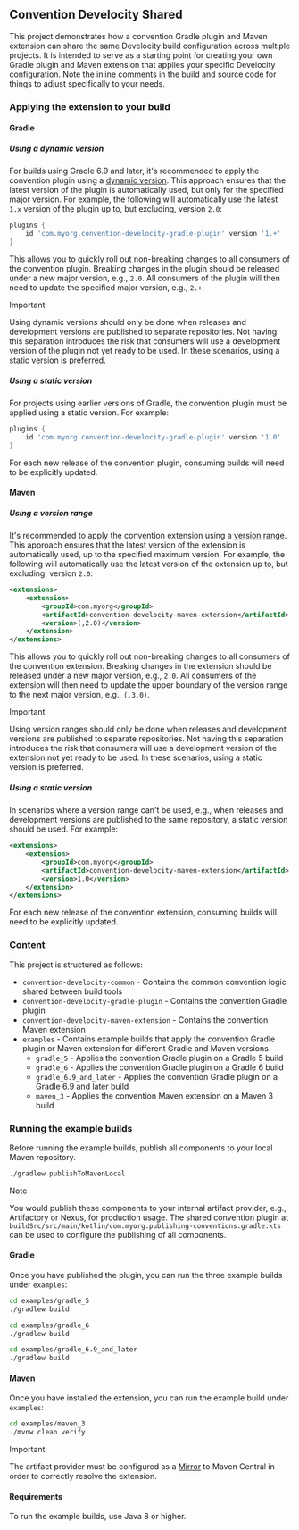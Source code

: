 ## Convention Develocity Shared

This project demonstrates how a convention Gradle plugin and Maven extension can share the same Develocity build configuration across multiple projects.
It is intended to serve as a starting point for creating your own Gradle plugin and Maven extension that applies your specific Develocity configuration.
Note the inline comments in the build and source code for things to adjust specifically to your needs.

### Applying the extension to your build

#### Gradle

##### Using a dynamic version

For builds using Gradle 6.9 and later, it's recommended to apply the convention plugin using a [dynamic version](https://docs.gradle.org/current/userguide/dynamic_versions.html).
This approach ensures that the latest version of the plugin is automatically used, but only for the specified major version.
For example, the following will automatically use the latest `1.x` version of the plugin up to, but excluding, version `2.0`:

```groovy
plugins {
    id 'com.myorg.convention-develocity-gradle-plugin' version '1.+'
}
```

This allows you to quickly roll out non-breaking changes to all consumers of the convention plugin.
Breaking changes in the plugin should be released under a new major version, e.g., `2.0`.
All consumers of the plugin will then need to update the specified major version, e.g., `2.+`.

> [!IMPORTANT]
> Using dynamic versions should only be done when releases and development versions are published to separate repositories.
> Not having this separation introduces the risk that consumers will use a development version of the plugin not yet ready to be used.
> In these scenarios, using a static version is preferred.

##### Using a static version

For projects using earlier versions of Gradle, the convention plugin must be applied using a static version.
For example:

```groovy
plugins {
    id 'com.myorg.convention-develocity-gradle-plugin' version '1.0'
}
```

For each new release of the convention plugin, consuming builds will need to be explicitly updated.

#### Maven

##### Using a version range

It's recommended to apply the convention extension using a [version range](https://maven.apache.org/enforcer/enforcer-rules/versionRanges.html).
This approach ensures that the latest version of the extension is automatically used, up to the specified maximum version.
For example, the following will automatically use the latest version of the extension up to, but excluding, version `2.0`:

```xml
<extensions>
    <extension>
        <groupId>com.myorg</groupId>
        <artifactId>convention-develocity-maven-extension</artifactId>
        <version>(,2.0)</version>
    </extension>
</extensions>
```

This allows you to quickly roll out non-breaking changes to all consumers of the convention extension.
Breaking changes in the extension should be released under a new major version, e.g., `2.0`.
All consumers of the extension will then need to update the upper boundary of the version range to the next major version, e.g., `(,3.0)`.

> [!IMPORTANT]
> Using version ranges should only be done when releases and development versions are published to separate repositories.
> Not having this separation introduces the risk that consumers will use a development version of the extension not yet ready to be used.
> In these scenarios, using a static version is preferred.

##### Using a static version

In scenarios where a version range can't be used, e.g., when releases and development versions are published to the same repository, a static version should be used.
For example:

```xml
<extensions>
    <extension>
        <groupId>com.myorg</groupId>
        <artifactId>convention-develocity-maven-extension</artifactId>
        <version>1.0</version>
    </extension>
</extensions>
```

For each new release of the convention extension, consuming builds will need to be explicitly updated.

### Content

This project is structured as follows:

* `convention-develocity-common` - Contains the common convention logic shared between build tools
* `convention-develocity-gradle-plugin` - Contains the convention Gradle plugin
* `convention-develocity-maven-extension` - Contains the convention Maven extension
* `examples` - Contains example builds that apply the convention Gradle plugin or Maven extension for different Gradle and Maven versions
    * `gradle_5` - Applies the convention Gradle plugin on a Gradle 5 build
    * `gradle_6` - Applies the convention Gradle plugin on a Gradle 6 build
    * `gradle_6.9_and_later` - Applies the convention Gradle plugin on a Gradle 6.9 and later build
    * `maven_3` - Applies the convention Maven extension on a Maven 3 build

### Running the example builds

Before running the example builds, publish all components to your local Maven repository.

```bash
./gradlew publishToMavenLocal
```

> [!NOTE]
> You would publish these components to your internal artifact provider, e.g., Artifactory or Nexus, for production usage.
> The shared convention plugin at `buildSrc/src/main/kotlin/com.myorg.publishing-conventions.gradle.kts` can be used to configure the publishing of all components.

#### Gradle

Once you have published the plugin, you can run the three example builds under `examples`:

```bash
cd examples/gradle_5
./gradlew build

cd examples/gradle_6
./gradlew build

cd examples/gradle_6.9_and_later
./gradlew build
``` 

#### Maven

Once you have installed the extension, you can run the example build under `examples`:

```bash
cd examples/maven_3
./mvnw clean verify
```

> [!IMPORTANT]
> The artifact provider must be configured as a [Mirror](https://maven.apache.org/guides/mini/guide-mirror-settings.html) to Maven Central in order to correctly resolve the extension.

#### Requirements

To run the example builds, use Java 8 or higher.
